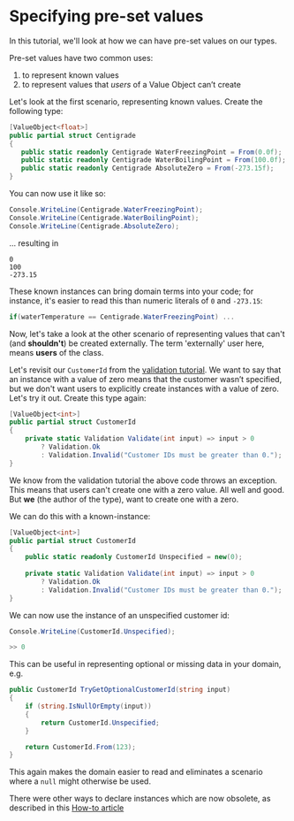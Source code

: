 # Specifying pre-set values

In this tutorial, we'll look at how we can have pre-set values on our types.

Pre-set values have two common uses:

1. to represent known values
2. to represent values that _users_ of a Value Object can’t create

Let's look at the first scenario, representing known values. Create the following type:

```c#
[ValueObject<float>]
public partial struct Centigrade
{
   public static readonly Centigrade WaterFreezingPoint = From(0.0f);
   public static readonly Centigrade WaterBoilingPoint = From(100.0f);
   public static readonly Centigrade AbsoluteZero = From(-273.15f);
}
```

You can now use it like so:

```C#
Console.WriteLine(Centigrade.WaterFreezingPoint);
Console.WriteLine(Centigrade.WaterBoilingPoint);
Console.WriteLine(Centigrade.AbsoluteZero);
```

... resulting in

```
0
100
-273.15
```

These known instances can bring domain terms into your code; for instance, it's easier to read this than numeric literals of `0` and `-273.15`:

```C#
if(waterTemperature == Centigrade.WaterFreezingPoint) ...
```

Now, let's take a look at the other scenario of representing values that can't (and **shouldn't**) be created externally. The term 'externally' user here, means **users** of the class.

Let's revisit our `CustomerId` from the [validation tutorial](ValidationTutorial.md). We want to say that an instance with a value of zero means that the customer wasn’t specified, but we don't want users to explicitly create instances with a value of zero. Let's try it out. Create this type again:  

```C#
[ValueObject<int>]
public partial struct CustomerId
{
    private static Validation Validate(int input) => input > 0 
        ? Validation.Ok 
        : Validation.Invalid("Customer IDs must be greater than 0.");    
}
```

We know from the validation tutorial the above code throws an exception.
This means that users can't create one with a zero value. All well and good. But **we** (the author of the type), want to create one with a zero.

We can do this with a known-instance:

```C# 
[ValueObject<int>]
public partial struct CustomerId
{
    public static readonly CustomerId Unspecified = new(0);
    
    private static Validation Validate(int input) => input > 0 
        ? Validation.Ok 
        : Validation.Invalid("Customer IDs must be greater than 0.");    
}
```

We can now use the instance of an unspecified customer id:

```C#
Console.WriteLine(CustomerId.Unspecified);

>> 0
```

This can be useful in representing optional or missing data in your domain, e.g.

```C#
public CustomerId TryGetOptionalCustomerId(string input)
{
    if (string.IsNullOrEmpty(input))
    {
        return CustomerId.Unspecified;
    }

    return CustomerId.From(123);
}
```

This again makes the domain easier to read and eliminates a scenario where a `null` might otherwise be used. 

There were other ways to declare instances which are now obsolete, as described in 
this [How-to article](Instances.md)

